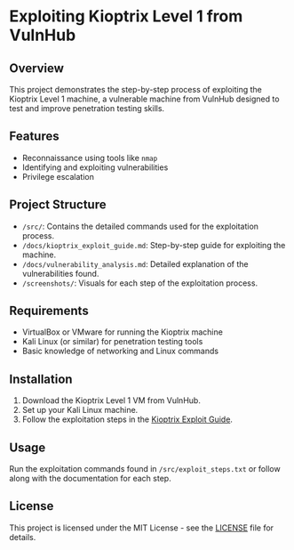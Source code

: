 # Exploiting Kioptrix Level 1 from VulnHub

## Overview
This project demonstrates the step-by-step process of exploiting the Kioptrix Level 1 machine, a vulnerable machine from VulnHub designed to test and improve penetration testing skills.

## Features
- Reconnaissance using tools like `nmap`
- Identifying and exploiting vulnerabilities
- Privilege escalation

## Project Structure
- `/src/`: Contains the detailed commands used for the exploitation process.
- `/docs/kioptrix_exploit_guide.md`: Step-by-step guide for exploiting the machine.
- `/docs/vulnerability_analysis.md`: Detailed explanation of the vulnerabilities found.
- `/screenshots/`: Visuals for each step of the exploitation process.

## Requirements
- VirtualBox or VMware for running the Kioptrix machine
- Kali Linux (or similar) for penetration testing tools
- Basic knowledge of networking and Linux commands

## Installation
1. Download the Kioptrix Level 1 VM from VulnHub.
2. Set up your Kali Linux machine.
3. Follow the exploitation steps in the [Kioptrix Exploit Guide](docs/kioptrix_exploit_guide.md).

## Usage
Run the exploitation commands found in `/src/exploit_steps.txt` or follow along with the documentation for each step.

## License
This project is licensed under the MIT License - see the [LICENSE](LICENSE) file for details.

